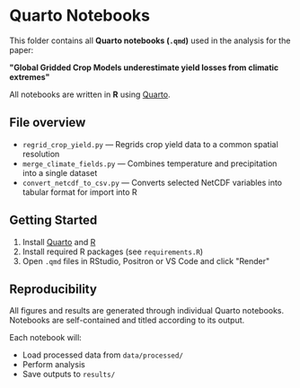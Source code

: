 # Quarto Notebooks

This folder contains all **Quarto notebooks (`.qmd`)** used in the analysis for the paper:

**"Global Gridded Crop Models underestimate yield losses from climatic extremes"**

All notebooks are written in **R** using [Quarto](https://quarto.org).

## File overview

- `regrid_crop_yield.py` — Regrids crop yield data to a common spatial resolution
- `merge_climate_fields.py` — Combines temperature and precipitation into a single dataset
- `convert_netcdf_to_csv.py` — Converts selected NetCDF variables into tabular format for import into R

## Getting Started

1. Install [Quarto](https://quarto.org) and [R](https://www.r-project.org)
2. Install required R packages (see `requirements.R`)
3. Open `.qmd` files in RStudio, Positron or VS Code and click "Render"

## Reproducibility

All figures and results are generated through individual Quarto notebooks. Notebooks are self-contained and titled according to its output.

Each notebook will:
- Load processed data from `data/processed/`
- Perform analysis
- Save outputs to `results/`
